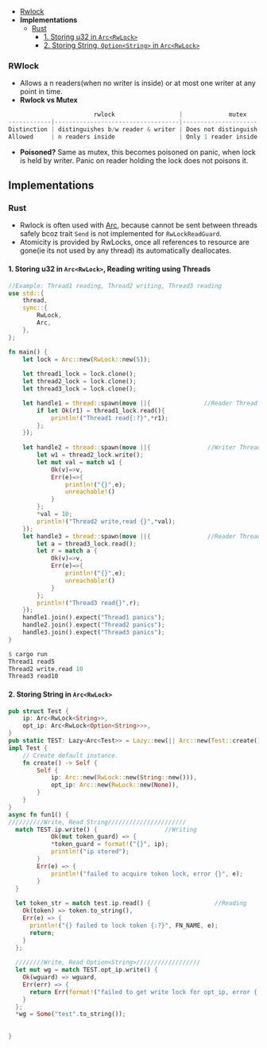 - [Rwlock](#rwl)
- **Implementations**
  - [Rust](#ru)
    - [1. Storing u32 in `Arc<RwLock>`](#e1)
    - [2. Storing String, `Option<String>` in `Arc<RwLock>`](#e2)

<a name=rwl></a>
### RWlock
- Allows a n readers(when no writer is inside) or at most one writer at any point in time.
- **Rwlock vs Mutex**
```c
                        rwlock                  |             mutex
------------|-----------------------------------|--------------------- 
Distinction | distinguishes b/w reader & writer | Does not distinguish between readers or writers that acquire the lo
Allowed     | n readers inside                  | Only 1 reader inside CS.            
```
- **Poisoned?** Same as mutex, this becomes poisoned on panic, when lock is held by writer. Panic on reader holding the lock does not poisons it.

## Implementations
### Rust
- Rwlock is often used with [Arc](/Languages/Programming_Languages/Rust/Threading/), because cannot be sent between threads safely bcoz trait `Send` is not implemented for `RwLockReadGuard`.
- Atomicity is provided by RwLocks, once all references to resource are gone(ie its not used by any thread) its automatically deallocates.
<a name=e1></a>
#### 1. Storing u32 in `Arc<RwLock>`, Reading writing using Threads
```rs
//Example: Thread1 reading, Thread2 writing, Thread3 reading
use std::{
    thread,
    sync::{
        RwLock,
        Arc,
    },
};

fn main() {
    let lock = Arc::new(RwLock::new(5));
    
    let thread1_lock = lock.clone();
    let thread2_lock = lock.clone();
    let thread3_lock = lock.clone();

    let handle1 = thread::spawn(move ||{               //Reader Thread
        if let Ok(r1) = thread1_lock.read(){
            println!("Thread1 read{:?}",*r1);    
        };
    });
    
    let handle2 = thread::spawn(move ||{                //Writer Thread
        let w1 = thread2_lock.write();
        let mut val = match w1 {
            Ok(v)=>v,
            Err(e)=>{
                println!("{}",e);
                unreachable!()
            }
        };
        *val = 10;
        println!("Thread2 write,read {}",*val);
    });
    let handle3 = thread::spawn(move ||{                //Reader Thread
        let a = thread3_lock.read();
        let r = match a {
            Ok(v)=>v,
            Err(e)=>{
                println!("{}",e);
                unreachable!()
            }
        };
        println!("Thread3 read{}",r);
    });
    handle1.join().expect("Thread1 panics");
    handle2.join().expect("Thread2 panics");
    handle3.join().expect("Thread3 panics");
}

$ cargo run
Thread1 read5
Thread2 write,read 10
Thread3 read10
```

<a name=e2></a>
#### 2. Storing String in `Arc<RwLock>`
```rs
pub struct Test {
    ip: Arc<RwLock<String>>,
    opt_ip: Arc<RwLock<Option<String>>>,
}
pub static TEST: Lazy<Arc<Test>> = Lazy::new(|| Arc::new(Test::create()));
impl Test {
    // Create default instance.
    fn create() -> Self {
        Self {
            ip: Arc::new(RwLock::new(String::new())),
            opt_ip: Arc::new(RwLock::new(None)),
        }
    }
}
async fn fun1() {
//////////Write, Read String//////////////////////
  match TEST.ip.write() {                   //Writing
            Ok(mut token_guard) => {
            *token_guard = format!("{}", ip);
            println!("ip stored");
        }
        Err(e) => {
            println!("failed to acquire token lock, error {}", e);
        }
  }
  
  let token_str = match test.ip.read() {                  //Reading
    Ok(token) => token.to_string(),
    Err(e) => {
      println!("{} failed to lock token {:?}", FN_NAME, e);
      return;
    }
  };
  
  ////////Write, Read Option<String>//////////////////
  let mut wg = match TEST.opt_ip.write() {
    Ok(wguard) => wguard,
    Err(err) => {
      return Err(format!("failed to get write lock for opt_ip, error {:?}",err));
    }
  };
  *wg = Some("test".to_string());
  
  
}
```
